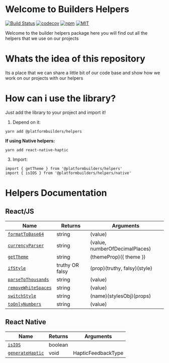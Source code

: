 # Welcome to Builders Helpers

[![Build Status][check-badge]][workflows]
[![codecov][codecov]](https://codecov.io/gh/platformbuilders/helpers)
[![npm][npm-badge]][npm]
[![MIT][license-badge]][license]

[npm-badge]: https://img.shields.io/npm/v/@platformbuilders/helpers.svg
[npm]: https://www.npmjs.com/package/@platformbuilders/helpers
[license-badge]: https://img.shields.io/dub/l/vibe-d.svg
[license]: https://raw.githubusercontent.com/platformbuilders/helpers/master/LICENSE.md
[workflows]: https://github.com/platformbuilders/helpers/actions
[check-badge]: https://github.com/platformbuilders/helpers/workflows/check/badge.svg
[codecov]: https://codecov.io/gh/platformbuilders/helpers/branch/master/graph/badge.svg

Welcome to the builder helpers package here you will find out all the helpers that we use on our projects

# Whats the idea of this repository

Its a place that we can share a little bit of our code base and show how we work on our projects with our helpers

# How can i use the library?

Just add the library to your project and import it!

1. Depend on it:

```
yarn add @platformbuilders/helpers
```

**If using Native helpers:**

```
yarn add react-native-haptic
```

3. Import:

```
import { getTheme } from '@platformbuilders/helpers'
import { isIOS } from '@platformbuilders/helpers/native'

```

# Helpers Documentation

## React/JS

| Name                                               | Returns         | Arguments                      |
| -------------------------------------------------- | --------------- | ------------------------------ |
| [`formatToBase64`](./docs/formatToBase64.md)       | string          | (value)                        |
| [`currencyParser`](./docs/currencyParser.md)       | string          | (value, numberOfDecimalPlaces) |
| [`getTheme`](./docs/getTheme.md)                   | string          | (themeProp)({ theme })         |
| [`ifStyle`](./docs/ifStyle.md)                     | truthy OR falsy | (prop)(truthy, falsy)(style)   |
| [`parseToThousands`](./docs/parseToThousands.md)   | string          | (value)                        |
| [`removeWhiteSpaces`](./docs/removeWhiteSpaces.md) | string          | (value)                        |
| [`switchStyle`](./docs/switchStyle.md)             | string          | (name)(stylesObj)(props)       |
| [`toOnlyNumbers`](./docs/toOnlyNumbers.md)         | string          | (value)                        |

## React Native

| Name                                                | Returns | Arguments          |
| --------------------------------------------------- | ------- | ------------------ |
| [`isIOS`](./docs/native/isIOS.md)                   | boolean |                    |
| [`generateHaptic`](./docs/native/generateHaptic.md) | void    | HapticFeedbackType |
